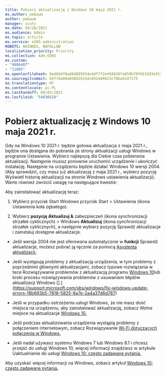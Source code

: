 ```yaml
---
title: Pobierz aktualizację z Windows 10 maja 2021 r.
ms.author: pebaum
author: pebaum
manager: scotv
ms.date: 04/28/2021
ms.audience: Admin
ms.topic: article
ms.service: o365-administration
ROBOTS: NOINDEX, NOFOLLOW
localization_priority: Priority
ms.collection: Adm_O365
ms.custom:
- "9006487"
- "11085"
ms.openlocfilehash: 9a4b84f8ad8d805934e4df7f2e450428fa659b70fb532d3e912c5fd9e422f66e
ms.sourcegitcommit: b5f7da89a650d2915dc652449623c78be6247175
ms.translationtype: HT
ms.contentlocale: pl-PL
ms.lasthandoff: 08/05/2021
ms.locfileid: "54036610"
---
```

# <a name="get-the-windows-10-may-2021-update"></a>Pobierz aktualizację z Windows 10 maja 2021 r.

Gdy na Windows 10 2021 r. będzie gotowa aktualizacja z maja 2021 r., będzie ona dostępna do pobrania ze strony aktualizacji usługi Windows w programie Ustawienia. Wybierz najlepszą dla Ciebie czas pobierania aktualizacji. Następnie musisz ponownie uruchomić urządzenie i ukończyć instalację. Następnie na urządzeniu będzie działać Windows 10 wersji 2004. (Aby sprawdzić, czy masz już aktualizację z maja  2021 r., wybierz pozycję Wyświetl historię aktualizacji na stronie Windows ustawienia aktualizacji). Warto również zwrócić uwagę na następujące kwestie:  

Aby zainstalować aktualizację teraz:

1. Wybierz przycisk Start Windows przycisk Start > Ustawienia (ikona Ustawienia koła zębatego).

1. Wybierz **pozycję Aktualizuj &** zabezpieczeń (ikona synchronizacji strzałek cyklicznych) > Windows **Aktualizuj** (ikona synchronizacji  strzałek cyklicznych), a następnie wybierz pozycję Sprawdź aktualizacje i zainstaluj dostępne aktualizacje. 

- Jeśli wersja 2004 nie jest oferowana automatycznie w **funkcji** Sprawdź aktualizacje, możesz pobrać ją ręcznie za pomocą [Asystenta aktualizacji.](https://www.microsoft.com/software-download/windows10)

- Jeśli występują problemy z aktualizacją urządzenia, w tym problemy z poprzednimi głównymi aktualizacjami, zobacz typowe rozwiązania w tece Rozwiązywanie problemów z aktualizacją programu [Windows 10](https://support.microsoft.com/windows/troubleshoot-problems-updating-windows-10-188c2b0f-10a7-d72f-65b8-32d177eb136c)lub kroki procesu rozwiązywania problemów z usuwaniem błędów aktualizacji Windows [].](https://support.microsoft.com/sbs/windows/fix-windows-update-errors-18b693b5-7818-5825-8a7e-2a4a37d6d787)

- Jeśli w przypadku ostrzeżenia usługi Windows, że nie masz dość miejsca na urządzeniu, aby zainstalować aktualizację, zobacz Wolne miejsce na aktualizacje [Windows 10.](https://support.microsoft.com/help/4013876)

- Jeśli podczas aktualizowania urządzenia wystąpią problemy z połączeniem internetowym, zobacz Rozwiązywanie [Wi-Fi dotyczących połączenia w Windows.](https://support.microsoft.com/windows/fix-wi-fi-connection-issues-in-windows-9424a1f7-6a3b-65a6-4d78-7f07eee84d2c)

- Jeśli nadal używasz systemu Windows 7 lub Windows 8.1 i chcesz przejść do usługi Windows 10, więcej informacji znajdziesz w artykule Uaktualnianie do usługi [Windows 10: często zadawane pytania.](https://support.microsoft.com/windows/upgrade-to-windows-10-faq-cce52341-7943-594e-72ce-e1cf00382445)

Aby uzyskać więcej informacji na Windows, zobacz artykuł [Windows 10: często zadawane pytania.](https://support.microsoft.com/windows/windows-update-faq-8a903416-6f45-0718-f5c7-375e92dddeb2)


